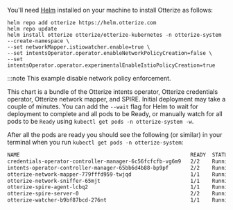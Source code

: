    You'll need [Helm](https://helm.sh/docs/intro/install/) installed on your machine to install Otterize as follows:

   ```shell
   helm repo add otterize https://helm.otterize.com
   helm repo update
   helm install otterize otterize/otterize-kubernetes -n otterize-system --create-namespace \
   --set networkMapper.istiowatcher.enable=true \
   --set intentsOperator.operator.enableNetworkPolicyCreation=false \
   --set intentsOperator.operator.experimentalEnableIstioPolicyCreation=true
   ```

:::note This example disable network policy enforcement. 

This chart is a bundle of the Otterize intents operator, Otterize credentials operator, Otterize network mapper, and SPIRE.
Initial deployment may take a couple of minutes.
You can add the `--wait` flag for Helm to wait for deployment to complete and all pods to be Ready, or manually watch for all pods to be `Ready` using `kubectl get pods -n otterize-system -w`.

After all the pods are ready you should see the following (or similar) in your terminal when you run `kubectl get pods -n otterize-system`:

``` bash
NAME                                                       READY  STATUS  RESTARTS AGE
credentials-operator-controller-manager-6c56fcfcfb-vg6m9   2/2    Running   0     9s
intents-operator-controller-manager-65bb6d4b88-bp9pf       2/2    Running   0     9s
otterize-network-mapper-779fffd959-twjqd                   1/1    Running   0     9s
otterize-network-sniffer-65mjt                             1/1    Running   0     9s
otterize-spire-agent-lcbq2                                 1/1    Running   0     9s
otterize-spire-server-0                                    2/2    Running   0     9s
otterize-watcher-b9bf87bcd-276nt                           1/1    Running   0     9s
```
